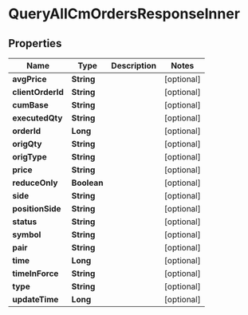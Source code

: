 

# QueryAllCmOrdersResponseInner


## Properties

| Name | Type | Description | Notes |
|------------ | ------------- | ------------- | -------------|
|**avgPrice** | **String** |  |  [optional] |
|**clientOrderId** | **String** |  |  [optional] |
|**cumBase** | **String** |  |  [optional] |
|**executedQty** | **String** |  |  [optional] |
|**orderId** | **Long** |  |  [optional] |
|**origQty** | **String** |  |  [optional] |
|**origType** | **String** |  |  [optional] |
|**price** | **String** |  |  [optional] |
|**reduceOnly** | **Boolean** |  |  [optional] |
|**side** | **String** |  |  [optional] |
|**positionSide** | **String** |  |  [optional] |
|**status** | **String** |  |  [optional] |
|**symbol** | **String** |  |  [optional] |
|**pair** | **String** |  |  [optional] |
|**time** | **Long** |  |  [optional] |
|**timeInForce** | **String** |  |  [optional] |
|**type** | **String** |  |  [optional] |
|**updateTime** | **Long** |  |  [optional] |



